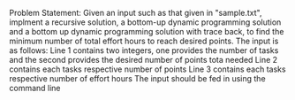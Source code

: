 Problem Statement:
Given an input such as that given in "sample.txt", implment a recursive solution, a bottom-up dynamic programming solution and a bottom up dynamic programming solution with trace back, to find the minimum number of 
total effort hours to reach desired points. 
The input is as follows:
  Line 1 contains two integers, one provides the number of tasks and the second provides the desired number of points tota needed
  Line 2 contains each tasks respective number of points
  Line 3 contains each tasks respective number of effort hours
  The input should be fed in using the command line
